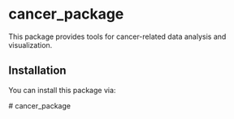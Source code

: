 # cancer_package

This package provides tools for cancer-related data analysis and visualization.

## Installation

You can install this package via:

#   c a n c e r _ p a c k a g e  
 
